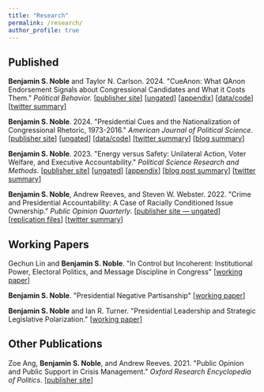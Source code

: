 ```yaml
---
title: "Research"
permalink: /research/
author_profile: true
---
```


## Published


**Benjamin S. Noble** and Taylor N. Carlson. 2024. "CueAnon: What QAnon Endorsement Signals about Congressional Candidates and What it Costs Them." *Political Behavior.*
[[publisher site](https://link.springer.com/article/10.1007/s11109-024-09957-3)] [[ungated](/files/papers/cueanon_web.pdf)] [[appendix](/files/papers/cueanon_appendix.pdf)] [[data/code](https://doi.org/10.7910/DVN/UVVSIR)] [[twitter summary](https://twitter.com/benjaminsnoble/status/1810335036883059197)]

**Benjamin S. Noble**. 2024. "Presidential Cues and the Nationalization of Congressional Rhetoric, 1973-2016." *American Journal of Political Science*. [[publisher site](https://onlinelibrary.wiley.com/doi/10.1111/ajps.12822)] [[ungated](/files/papers/noble_presidentialcues.pdf)] [[data/code](https://dataverse.harvard.edu/dataset.xhtml?persistentId=doi:10.7910/DVN/TJAISA)] [[twitter summary](https://twitter.com/benjaminsnoble/status/1704140388309585937)] [[blog summary](/blog/presidential-cues-congress-blog)]

**Benjamin S. Noble**. 2023. "Energy versus Safety: Unilateral Action, Voter Welfare, and Executive Accountability." *Political Science Research and Methods*. [[publisher site](https://www.cambridge.org/core/journals/political-science-research-and-methods/article/energy-versus-safety-unilateral-action-voter-welfare-and-executive-accountability/83154F276FCBB0FC7745284A36CE4FA4)] [[ungated](/files/papers/EnergySafety_Paper.pdf)] [[appendix](/files/papers/EnergySafety_Appendix.pdf)]
[[blog post summary](/blog/energy-safety-blog)] [[twitter summary](https://twitter.com/benjaminsnoble/status/1450147826160349191?s=20)]

**Benjamin S. Noble**, Andrew Reeves, and Steven W. Webster. 2022. "Crime and Presidential Accountability: A Case of Racially Conditioned Issue Ownership." *Public Opinion Quarterly*. 
[[publisher site — ungated](https://academic.oup.com/poq/advance-article/doi/10.1093/poq/nfab074/6530176?guestAccessKey=fbab726b-6f74-4bc6-ae40-3f4625a25add)] [[replication files](https://dataverse.harvard.edu/dataset.xhtml?persistentId=doi:10.7910/DVN/0D89WX)] [[twitter summary](https://twitter.com/benjaminsnoble/status/1494681066845655041?s=20&t=HcmcecRBcMjVmtvceLBTGw)]  

## Working Papers

<!-- <details>
<summary><b>Abstract</b></summary>

Most research investigates why the public embraces conspiracy theories, but few studies empirically examine how Americans evaluate the politicians who do. We argued that politicians endorsing QAnon would garner negative mainstream media attention, but this coverage could increase their name recognition and signal positive attributes to voters with low trust in media who would feel warmer toward those candidates. Although we confirm that endorsing candidates receive more negative media coverage, our nationally-representative vignette experiment reveals that QAnon endorsement decreases favorability toward candidates, even among seemingly-sympathetic sub-populations. A follow-up conjoint experiment, varying whether candidates support QAnon, replicates these findings. This paper is one of the first to highlight the potential costs of conspiracy theory endorsement and complicates popular narratives about QAnon.

</details> -->

Gechun Lin and **Benjamin S. Noble**. "In Control but Incoherent: Institutional Power, Electoral Politics, and Message Discipline in Congress"
[[working paper](/files/papers/cong-message.pdf)]

**Benjamin S. Noble**. "Presidential Negative Partisanship"
[[working paper](/files/papers/pres-ref-parties.pdf)]

<!-- **Benjamin S. Noble**. "Fighting Words: How Presidents Go Public in War and Peace."
[[working paper](/files/papers/war_rhetoric.pdf)] -->

<!-- <details>
<summary><b>Abstract</b></summary>

How does war affect presidential rhetoric and leadership? Theories of going public, which emphasize the limits of presidential persuasion, primarily apply to peacetime politics. Yet presidential power expands in war, which I argue, powerfully shapes how presidents go public. Anticipating accommodation from elites and the public, presidents eschew persuasion, exploiting the moral, emotional, and mobilizing rhetoric of war to push their domestic priorities---even after controlling for changes in the agenda. I collect all presidential statements delivered since 1933, code their topics, and use word embedding methods to measure the amount of moral-emotional (relative to analytical) language in over 478,000 spoken paragraphs. I support my hypotheses leveraging the post-September 11th wars as a semi-natural experiment and using correlational evidence from major wars since 1933. This research contributes to our understanding of the two-presidencies thesis and going public. It raises normative concerns about how presidents exacerbate informational asymmetries in war. 

</details> -->

**Benjamin S. Noble** and Ian R. Turner. "Presidential Leadership and Strategic Legislative Polarization." [[working paper](https://osf.io/preprints/socarxiv/sa9ke)]

<!-- <details>
<summary><b>Abstract</b></summary>

Presidents go public to raise issue salience, but when does this choice increase their odds of policy success versus polarize lawmakers? To consider this tradeoff, we develop a two-period model of policymaking where two pivotal legislators must agree to change policy. Their choice today becomes tomorrow's status quo. Before the vote, a president can appeal in favor of an outcome, bringing pressure from the parties' bases and tying her electoral prospects to legislative success. We find going public always expands the gridlock region, but this can help the president. When the out-party base weakly supports the president's position, both legislators move toward the president, but the co-partisan pivot moves farther, increasing polarization and success. We also introduce the logic of "defensive appeals:" going public on an aligned status quo can enforce constraint among co-partisans even while alienating the out-party. Our framework illustrates how legislative and public polarization constrain presidential appeals.

</details> -->

## Other Publications

Zoe Ang, **Benjamin S. Noble**, and Andrew Reeves. 2021. "Public Opinion and Public Support in Crisis Management." *Oxford Research Encyclopedia of Politics*. [[publisher site](https://oxfordre.com/politics/view/10.1093/acrefore/9780190228637.001.0001/acrefore-9780190228637-e-1544)]
